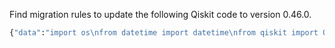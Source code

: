 Find migration rules to update the following Qiskit code to version 0.46.0.

```python
{"data":"import os\nfrom datetime import datetime\nfrom qiskit import QuantumCircuit, execute, Aer, qasm\nimport matplotlib.pyplot as plt\nfrom utils import getJob\n\nqc = QuantumCircuit(2, 2)\nqc.h(0)\nqc.cx(0, 1)\nqc.measure(0, 0)\nqc.measure(1, 1)\n\nbackend = Aer.get_backend('aer_simulator')\njob = getJob(qc, backend, 1000)\nresult = job.result().get_counts(qc)\nplt.show()"}
```
